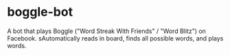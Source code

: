 # boggle-bot
A bot that plays Boggle ("Word Streak With Friends" / "Word Blitz") on Facebook. sAutomatically reads in board, finds all possible words, and plays words.
